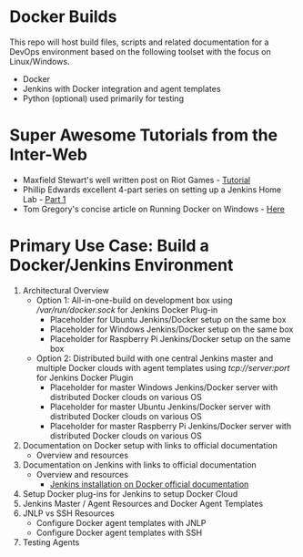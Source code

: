 # Docker Builds
This repo will host build files, scripts and related documentation for a DevOps environment based on the following toolset with the focus on Linux/Windows.
   * Docker 
   * Jenkins with Docker integration and agent templates
   * Python (optional) used primarily for testing
   
# Super Awesome Tutorials from the Inter-Web
  * Maxfield Stewart's well written post on Riot Games - [Tutorial](https://technology.riotgames.com/news/jenkins-ephemeral-docker-tutorial)
  * Phillip Edwards excellent 4-part series on setting up a Jenkins Home Lab - [Part 1](https://www.gdcorner.com/2019/12/27/JenkinsHomeLab-P1-MasterSetup.html)
  * Tom Gregory's concise article on Running Docker on Windows - [Here](https://tomgregory.com/running-docker-in-docker-on-windows/)
  
# Primary Use Case: Build a Docker/Jenkins Environment
1. Architectural Overview 
    * Option 1: All-in-one-build on development box using */var/run/docker.sock* for Jenkins Docker Plug-in
        * Placeholder for Ubuntu Jenkins/Docker setup on the same box
        * Placeholder for Windows Jenkins/Docker setup on the same box
        * Placeholder for Raspberry Pi Jenkins/Docker setup on the same box
    * Option 2: Distributed build with one central Jenkins master and multiple Docker clouds 
       with agent templates using *tcp://server:port* for Jenkins Docker Plugin
        * Placeholder for master Windows Jenkins/Docker server with distributed Docker clouds on various OS
        * Placeholder for master Ubuntu Jenkins/Docker server with distributed Docker clouds on various OS
        * Placeholder for master Raspberry Pi Jenkins/Docker server with distributed Docker clouds on various OS
2. Documentation on Docker setup with links to official documentation
    * Overview and resources
3. Documentation on Jenkins with links to official documentation 
    * Overview and resources
         * [Jenkins installation on Docker official documentation](https://github.com/jenkinsci/docker/blob/master/README.md)
4. Setup Docker plug-ins for Jenkins to setup Docker Cloud
5. Jenkins Master / Agent Resources and Docker Agent Templates
6. JNLP vs SSH Resources
   * Configure Docker agent templates with JNLP
   * Configure Docker agent templates with SSH
7. Testing Agents 
